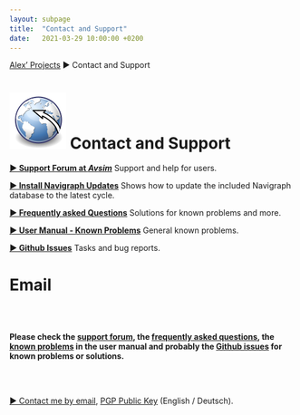 ```yaml
---
layout: subpage
title:  "Contact and Support"
date:   2021-03-29 10:00:00 +0200
---
```

[Alex’ Projects](index.html) ► Contact and Support

# ![Little Navmap](assets/images/navroute.png) Contact and Support

[**► Support Forum at _Avsim_**](https://www.avsim.com/forum/780-little-navmap-little-navconnect-little-logbook-support-forum) Support and help for users.

[**► Install Navigraph Updates**](littlenavmap_navigraph.html) Shows how to update the included Navigraph database to the latest cycle.

[**► Frequently asked Questions**](littlenavmap-faq.html) Solutions for known problems and more.

[**► User Manual - Known Problems**](https://www.littlenavmap.org/manuals/littlenavmap/release/2.6/en/APPENDIX.html#problems) General known problems.

[**► Github Issues**](https://github.com/albar965/littlenavmap/issues) Tasks and bug reports.

# Email

<br/><br/>

**Please check the [support forum](https://www.avsim.com/forum/780-little-navmap-little-navconnect-little-logbook-support-forum),
the [frequently asked questions](littlenavmap-faq.html), the [known problems](https://www.littlenavmap.org/manuals/littlenavmap/release/2.6/en/APPENDIX.html#problems) in the user manual and probably the [Github issues](https://github.com/albar965/littlenavmap/issues)
for known problems or solutions.**

<br/><br/>

<a href="alex AT littlenavmap DOT org"
   rel="nofollow"
   onclick="this.href='mailto:' + 'alex' + '@' + 'little' + 'nav' + 'map' + '.' + 'org'"
   onmouseleave="this.href='alex AT littlenavmap DOT org'"><span class="bold">► Contact me by email</span></a>,
<a rel="pgpkey" href="alex@littlenavmap.org.pubkey.asc">PGP Public Key</a> (English / Deutsch).

